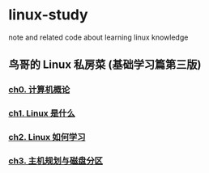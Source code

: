 # linux-study

note and related code about learning linux knowledge

## 鸟哥的 Linux 私房菜 (基础学习篇第三版)

### [ch0. 计算机概论](./%E9%B8%9F%E5%93%A5%E7%9A%84Linux%E7%A7%81%E6%88%BF%E8%8F%9C/ch0/ch0.md)

### [ch1. Linux 是什么](./%E9%B8%9F%E5%93%A5%E7%9A%84Linux%E7%A7%81%E6%88%BF%E8%8F%9C/ch1/ch1.md)

### [ch2. Linux 如何学习](./%E9%B8%9F%E5%93%A5%E7%9A%84Linux%E7%A7%81%E6%88%BF%E8%8F%9C//ch2/ch2.md)

### [ch3. 主机规划与磁盘分区](./%E9%B8%9F%E5%93%A5%E7%9A%84Linux%E7%A7%81%E6%88%BF%E8%8F%9C/ch3/ch3.md)